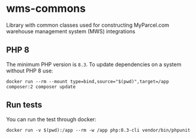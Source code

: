# wms-commons
Library with common classes used for constructing MyParcel.com warehouse management system (MWS) integrations

## PHP 8
The minimum PHP version is `8.3`. To update dependencies on a system without PHP 8 use:
```shell
docker run --rm --mount type=bind,source="$(pwd)",target=/app composer:2 composer update
```

## Run tests
You can run the test through docker:
```shell
docker run -v $(pwd):/app --rm -w /app php:8.3-cli vendor/bin/phpunit
```
